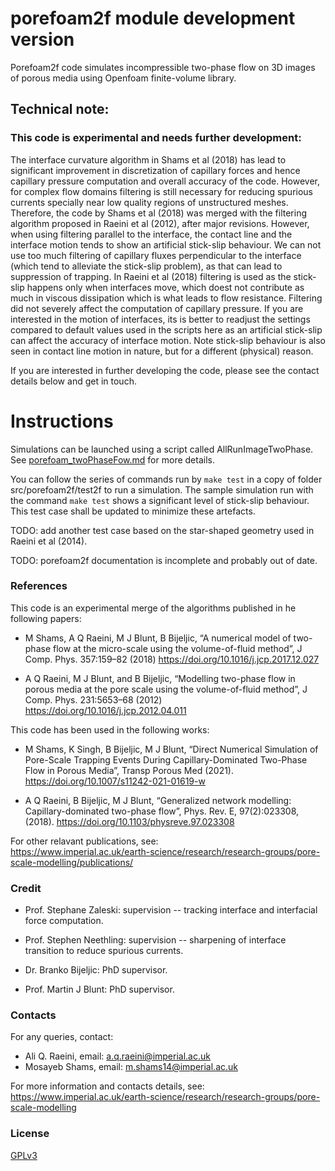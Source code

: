 # porefoam2f module development version


 Porefoam2f code simulates incompressible two-phase flow on 3D images of porous media using Openfoam finite-volume library.



## Technical note:

### This code is experimental and needs further development:  

The interface curvature algorithm in Shams et al (2018) has lead to significant improvement in discretization of capillary forces and hence capillary pressure computation and overall accuracy of the code.  However, for complex flow domains filtering is still necessary for reducing spurious currents specially near low quality regions of unstructured meshes. Therefore, the code by Shams et al (2018) was merged with the filtering algorithm proposed in Raeini et al (2012), after major revisions.  However, when using filtering parallel to the interface, the contact line and the interface motion tends to show an artificial stick-slip behaviour. We can not use too much filtering of capillary fluxes perpendicular to the interface (which tend to alleviate the stick-slip problem), as that can lead to suppression of trapping.   In Raeini et al (2018) filtering is used as the stick-slip happens only when interfaces move, which doest not contribute as much in viscous dissipation which is what leads to flow resistance. Filtering did not severely affect the computation of capillary pressure.  If you are interested in the motion of interfaces, its is better to readjust the settings compared to default values used in the scripts here as an artificial stick-slip can affect the accuracy of interface motion.  Note stick-slip behaviour is also seen in contact line motion in nature, but for a different (physical) reason. 

If you are interested in further developing the code, please see the contact details below and get in touch.

# Instructions

Simulations can be launched using a script called AllRunImageTwoPhase. 
See [porefoam_twoPhaseFow.md](../../doc/porefoam_twoPhaseFow.md) for more details.

You can follow the series of commands run by `make test` in a copy of folder src/porefoam2f/test2f to run a simulation.
The sample simulation run with the command `make test` shows a significant level of stick-slip behaviour. 
This test case shall be updated to minimize these artefacts.

TODO: add another test case based on the star-shaped geometry used in  Raeini et al (2014). 

TODO: porefoam2f documentation is incomplete and probably out of date.



### References

This code is an experimental merge of the algorithms published in he following papers:

 - M Shams, A Q Raeini, M J Blunt, B Bijeljic, “A numerical model of two-phase flow at the micro-scale using the volume-of-fluid method”, J Comp. Phys. 357:159–82 (2018) https://doi.org/10.1016/j.jcp.2017.12.027

 - A Q Raeini, M J Blunt, and B Bijeljic, “Modelling two-phase flow in porous media at the pore scale using the volume-of-fluid method”,  J Comp. Phys. 231:5653–68 (2012) https://doi.org/10.1016/j.jcp.2012.04.011


This code has been used in the following works:

 - M Shams, K Singh, B Bijeljic, M J Blunt, “Direct Numerical Simulation of Pore-Scale Trapping Events During Capillary-Dominated Two-Phase Flow in Porous Media”, Transp Porous Med (2021). https://doi.org/10.1007/s11242-021-01619-w

 - A Q Raeini, B Bijeljic, M J Blunt, “Generalized network modelling: Capillary-dominated two-phase flow”, Phys. Rev. E,  97(2):023308, (2018). https://doi.org/10.1103/physreve.97.023308
 
For other relavant publications, see:     
https://www.imperial.ac.uk/earth-science/research/research-groups/pore-scale-modelling/publications/

### Credit

 - Prof. Stephane Zaleski:  supervision -- tracking interface and interfacial force computation.

 - Prof. Stephen Neethling: supervision -- sharpening of interface transition to reduce spurious currents.

 - Dr. Branko Bijeljic: PhD supervisor.

 - Prof. Martin J Blunt: PhD supervisor.


### Contacts

For any queries, contact:     
 - Ali Q. Raeini, email: a.q.raeini@imperial.ac.uk
 - Mosayeb Shams, email: m.shams14@imperial.ac.uk

For more information and contacts details, see:  
https://www.imperial.ac.uk/earth-science/research/research-groups/pore-scale-modelling


### License

[GPLv3](https://www.gnu.org/licenses/gpl-3.0.txt)

<!-- TODO: add separate CREDIT.md and CHANGELOG.md -->
